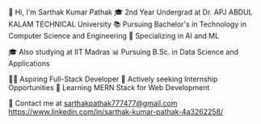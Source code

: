 👋 Hi, I'm Sarthak Kumar Pathak
🎓 2nd Year Undergrad at Dr. APJ ABDUL KALAM TECHNICAL University
📚 Pursuing Bachelor's in Technology in Computer Science and Engineering
🧠 Specializing in AI and ML

🎓 Also studying at IIT Madras
📊 Pursuing B.Sc. in Data Science and Applications

👨‍💻 Aspiring Full-Stack Developer
💼 Actively seeking Internship Opportunities
🚀 Learning MERN Stack for Web Development


📧 Contact me at sarthakpathak777477@gmail.com
https://www.linkedin.com/in/sarthak-kumar-pathak-4a3262258/


